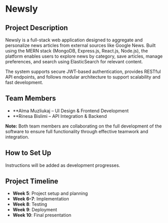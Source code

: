 # Newsly

## Project Description
Newsly is a full-stack web application designed to aggregate and personalize news articles from external sources like Google News. Built using the MERN stack (MongoDB, Express.js, React.js, Node.js), the platform enables users to explore news by category, save articles, manage preferences, and search using ElasticSearch for relevant content.

The system supports secure JWT-based authentication, provides RESTful API endpoints, and follows modular architecture to support scalability and fast development.

## Team Members
- **Alma Muzliukaj – UI Design & Frontend Development
- **Rinesa Bislimi – API Integration & Backend

**Note:** Both team members are collaborating on the full development of the software to ensure full functionality through effective teamwork and integration.

## How to Set Up
Instructions will be added as development progresses.

## Project Timeline
- **Week 5**: Project setup and planning
- **Week 6–7**: Implementation
- **Week 8**: Testing
- **Week 9**: Deployment
- **Week 10**: Final presentation

